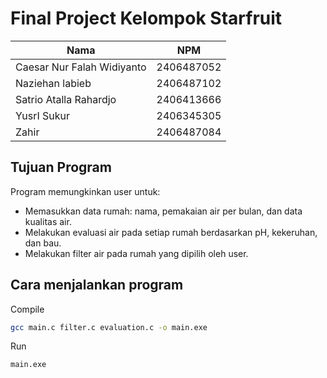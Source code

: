 # Final Project Kelompok Starfruit

| Nama                       | NPM        |
| -------------------------- | ---------- |
| Caesar Nur Falah Widiyanto | 2406487052 |
| Naziehan labieb            | 2406487102 |
| Satrio Atalla Rahardjo     | 2406413666 |
| YusrI Sukur                | 2406345305 |
| Zahir                      | 2406487084 |

## Tujuan Program

Program memungkinkan user untuk:

- Memasukkan data rumah: nama, pemakaian air per bulan, dan data kualitas air.
- Melakukan evaluasi air pada setiap rumah berdasarkan pH, kekeruhan, dan bau.
- Melakukan filter air pada rumah yang dipilih oleh user.

## Cara menjalankan program

Compile

```bash
gcc main.c filter.c evaluation.c -o main.exe
```

Run

```bash
main.exe
```
